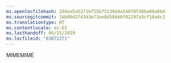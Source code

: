 ```yaml
---
ms.openlocfilehash: 2d4aa5a5271bf55bf5139dda546f0f30ba06a6bd
ms.sourcegitcommit: 1bb00d2f4343e73ae8d58668f02297a3cf10a4c1
ms.translationtype: HT
ms.contentlocale: es-ES
ms.lasthandoff: 06/15/2019
ms.locfileid: "63872271"
---
```

<span data-ttu-id="00e42-101">MIME</span><span class="sxs-lookup"><span data-stu-id="00e42-101">MIME</span></span>